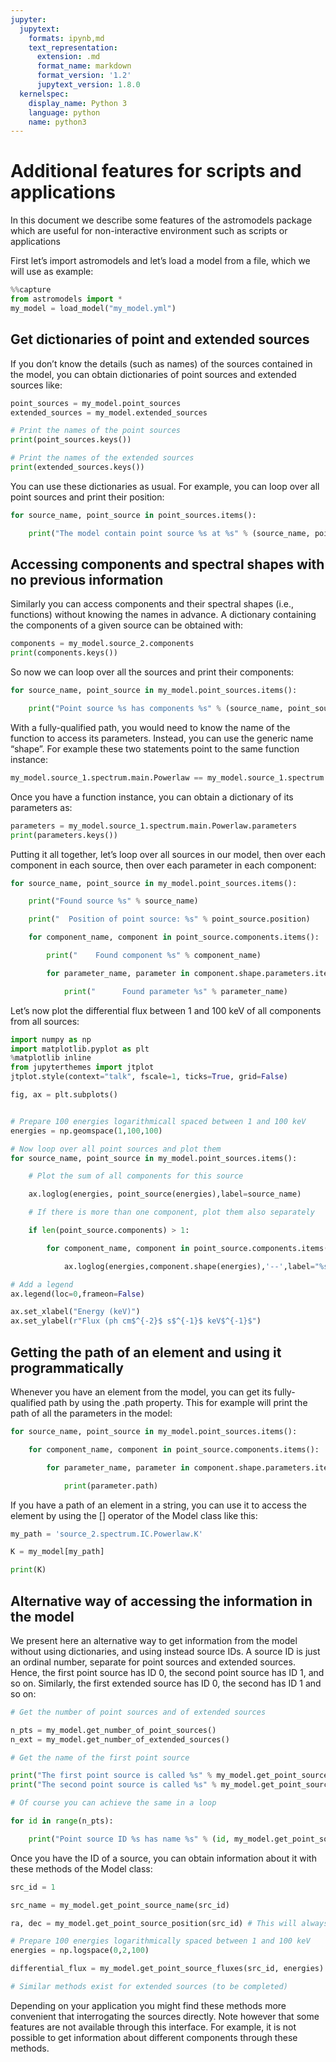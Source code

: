 ```yaml
---
jupyter:
  jupytext:
    formats: ipynb,md
    text_representation:
      extension: .md
      format_name: markdown
      format_version: '1.2'
      jupytext_version: 1.8.0
  kernelspec:
    display_name: Python 3
    language: python
    name: python3
---
```


# Additional features for scripts and applications

In this document we describe some features of the astromodels package which are useful for non-interactive environment such as scripts or applications

First let’s import astromodels and let’s load a model from a file, which we will use as example:

```python
%%capture
from astromodels import *
my_model = load_model("my_model.yml")

```

## Get dictionaries of point and extended sources

If you don’t know the details (such as names) of the sources contained in the model, you can obtain dictionaries of point sources and extended sources like:

```python
point_sources = my_model.point_sources
extended_sources = my_model.extended_sources

# Print the names of the point sources
print(point_sources.keys())

# Print the names of the extended sources
print(extended_sources.keys())
```

You can use these dictionaries as usual. For example, you can loop over all point sources and print their position:

```python
for source_name, point_source in point_sources.items():

    print("The model contain point source %s at %s" % (source_name, point_source.position))
```

## Accessing components and spectral shapes with no previous information

Similarly you can access components and their spectral shapes (i.e., functions) without knowing the names in advance. A dictionary containing the components of a given source can be obtained with:

```python
components = my_model.source_2.components
print(components.keys())
```

So now we can loop over all the sources and print their components:

```python
for source_name, point_source in my_model.point_sources.items():

    print("Point source %s has components %s" % (source_name, point_source.components.keys()))
```

With a fully-qualified path, you would need to know the name of the function to access its parameters. Instead, you can use the generic name “shape”. For example these two statements point to the same function instance:

```python
my_model.source_1.spectrum.main.Powerlaw == my_model.source_1.spectrum.main.shape

```

Once you have a function instance, you can obtain a dictionary of its parameters as:

```python
parameters = my_model.source_1.spectrum.main.Powerlaw.parameters
print(parameters.keys())
```

Putting it all together, let’s loop over all sources in our model, then over each component in each source, then over each parameter in each component:

```python
for source_name, point_source in my_model.point_sources.items():

    print("Found source %s" % source_name)

    print("  Position of point source: %s" % point_source.position)

    for component_name, component in point_source.components.items():

        print("    Found component %s" % component_name)

        for parameter_name, parameter in component.shape.parameters.items():

            print("      Found parameter %s" % parameter_name)
```

Let’s now plot the differential flux between 1 and 100 keV of all components from all sources:



```python
import numpy as np
import matplotlib.pyplot as plt
%matplotlib inline
from jupyterthemes import jtplot
jtplot.style(context="talk", fscale=1, ticks=True, grid=False)

fig, ax = plt.subplots()


# Prepare 100 energies logarithmicall spaced between 1 and 100 keV
energies = np.geomspace(1,100,100)

# Now loop over all point sources and plot them
for source_name, point_source in my_model.point_sources.items():

    # Plot the sum of all components for this source

    ax.loglog(energies, point_source(energies),label=source_name)

    # If there is more than one component, plot them also separately

    if len(point_source.components) > 1:

        for component_name, component in point_source.components.items():

            ax.loglog(energies,component.shape(energies),'--',label="%s of %s" %(component_name, source_name))

# Add a legend
ax.legend(loc=0,frameon=False)

ax.set_xlabel("Energy (keV)")
ax.set_ylabel(r"Flux (ph cm$^{-2}$ s$^{-1}$ keV$^{-1}$")
```

## Getting the path of an element and using it programmatically

Whenever you have an element from the model, you can get its fully-qualified path by using the .path property. This for example will print the path of all the parameters in the model:

```python
for source_name, point_source in my_model.point_sources.items():

    for component_name, component in point_source.components.items():

        for parameter_name, parameter in component.shape.parameters.items():

            print(parameter.path)
```

If you have a path of an element in a string, you can use it to access the element by using the [] operator of the Model class like this:

```python
my_path = 'source_2.spectrum.IC.Powerlaw.K'

K = my_model[my_path]

print(K)
```

## Alternative way of accessing the information in the model

We present here an alternative way to get information from the model without using dictionaries, and using instead source IDs. A source ID is just an ordinal number, separate for point sources and extended sources. Hence, the first point source has ID 0, the second point source has ID 1, and so on. Similarly, the first extended source has ID 0, the second has ID 1 and so on:

```python
# Get the number of point sources and of extended sources

n_pts = my_model.get_number_of_point_sources()
n_ext = my_model.get_number_of_extended_sources()

# Get the name of the first point source

print("The first point source is called %s" % my_model.get_point_source_name(0))
print("The second point source is called %s" % my_model.get_point_source_name(1))

# Of course you can achieve the same in a loop

for id in range(n_pts):

    print("Point source ID %s has name %s" % (id, my_model.get_point_source_name(id)))
```

Once you have the ID of a source, you can obtain information about it with these methods of the Model class:

```python
src_id = 1

src_name = my_model.get_point_source_name(src_id)

ra, dec = my_model.get_point_source_position(src_id) # This will always return ra,dec

# Prepare 100 energies logarithmically spaced between 1 and 100 keV
energies = np.logspace(0,2,100)

differential_flux = my_model.get_point_source_fluxes(src_id, energies)

# Similar methods exist for extended sources (to be completed)
```

Depending on your application you might find these methods more convenient that interrogating the sources directly. Note however that some features are not available through this interface. For example, it is not possible to get information about different components through these methods.

```python

```
